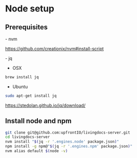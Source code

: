 # Node setup

## Prerequisites

- nvm

  https://github.com/creationix/nvm#install-script

- jq

  - OSX
  ```bash
  brew install jq
  ```

  - Ubuntu
  ```bash
  sudo apt-get install jq
  ```

  https://stedolan.github.io/jq/download/

## Install node and npm

```bash
git clone git@github.com:upfrontIO/livingdocs-server.git
cd livingdocs-server
nvm install "$(jq -r '.engines.node' package.json)"
npm install -g npm@"$(jq -r '.engines.npm' package.json)"
nvm alias default $(node -v)
```
